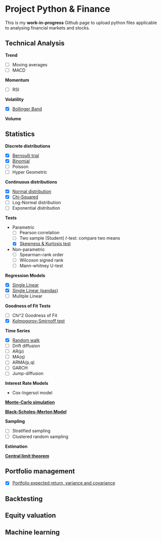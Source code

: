 # Project Python & Finance

This is my **work-in-progress** Github page to upload python files applicable to analysing financial markets and stocks.

## Technical Analysis
**Trend**

  - [ ] Moving averages
  - [ ] MACD
  
**Momentum**

  - [ ] RSI
  
**Volatility**

  - [x] [Bollinger Band](https://github.com/BRushmere/Finance-Models/blob/master/Bollinger_band.ipynb)

**Volume**
  
## Statistics

**Discrete distributions**

- [x] [Bernoulli trial](https://github.com/BRushmere/BRushmere.github.io/blob/master/Bernoulli_trial.ipynb)
- [x] [Binomial](https://github.com/BRushmere/BRushmere.github.io/blob/master/Binomial.py)
- [ ] Poisson
- [ ] Hyper Geometric

**Continuous distributions**

- [x] [Normal distribution](https://github.com/BRushmere/BRushmere.github.io/blob/master/Normal_distribution.ipynb)
- [x] [Chi-Squared](https://github.com/BRushmere/BRushmere.github.io/blob/master/ChiSquared.ipynb)
- [ ] Log-Normal distribution
- [ ] Exponential distribution

**Tests**

- Parametric
  - [ ] Pearson correlation
  - [ ] Two sample (Student) 𝑡-test: compare two means
  - [x] [Skewness & Kurtosis test](https://github.com/BRushmere/BRushmere.github.io/blob/master/Skewness%20%26%20Kurtosis.ipynb)
- Non-parametric
  - [ ] Spearman-rank order
  - [ ] Wilcoxon signed rank
  - [ ] Mann-whitney U-test

**Regression Models**

- [x] [Single Linear](https://github.com/BRushmere/BRushmere.github.io/blob/master/Simple%20Regression%20Model.py)
- [x] [Single Linear (pandas)](https://github.com/BRushmere/BRushmere.github.io/blob/master/LinRegression%20Pandas.py)
- [ ] Mulitple Linear

**Goodness of Fit Tests**

- [ ] Chi^2 Goodness of Fit 
- [x] [Kolmogorov-Smirnoff test](https://github.com/BRushmere/BRushmere.github.io/blob/master/Kolmogorov-Smirnoff%20test.py)

**Time Series**

- [x] [Random walk](https://github.com/BRushmere/BRushmere.github.io/blob/master/Random%20walk.ipynb)
- [ ] Drift diffusion
- [ ] AR(p)
- [ ] MA(q)
- [ ] ARMA(p,q)
- [ ] GARCH
- [ ] Jump-diffusion

**Interest Rate Models**
  - Cox-Ingersol model

[**Monte-Carlo simulation**](https://github.com/BRushmere/BRushmere.github.io/blob/master/MonteCarlo.ipynb)

[**Black-Scholes-Merton Model**](https://github.com/BRushmere/BRushmere.github.io/blob/master/BSM_call.py)

**Sampling**
- [ ] Stratified sampling
- [ ] Clustered random sampling

**Estimation**

[**Central limit theorem**](https://github.com/BRushmere/BRushmere.github.io/blob/master/Central%20limit%20theorem.ipynb)

## Portfolio management
- [x] [Portfolio expected return, variance and covariance](https://github.com/BRushmere/BRushmere.github.io/blob/master/Std%26Variance%26%20Covariance.ipynb)

## Backtesting

## Equity valuation

## Machine learning
